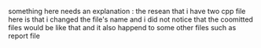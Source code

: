 something here needs an explanation :
the resean that i have two cpp file here is that i changed the file's name and i did not notice that the coomitted files would be like that and it also happend to some other files such as report file

